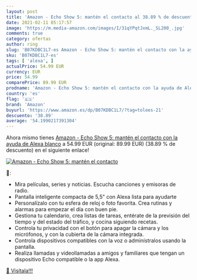 ```yaml
---
layout: post
title: 'Amazon - Echo Show 5: mantén el contacto al 38.89 % de descuento'
date: 2021-02-11 05:17:57
image: 'https://m.media-amazon.com/images/I/31qYPqtJxmL._SL200_.jpg'
comments: true
category: ofertas
author: ring
slug: 'B07KDBC1L7-es Amazon - Echo Show 5: mantén el contacto con la ayuda de...'
sku: 'B07KDBC1L7-es'
tags: [ 'alexa', ]
actualPrice: 54.99 EUR
currency: EUR
price: 54.99
comparePrice: 89.99 EUR
prodname: 'Amazon - Echo Show 5: mantén el contacto con la ayuda de Alexa  blanco'
country: 'es'
flag: '🇪🇸'
brand: 'Amazon'
buyurl: 'https://www.amazon.es/dp/B07KDBC1L7/?tag=tolees-21'
descuento: '38.89'
average: '54.1990217391304'
---
```


Ahora mismo tienes [Amazon - Echo Show 5: mantén el contacto con la ayuda de Alexa  blanco](https://www.amazon.es/dp/B07KDBC1L7/?tag=tolees-21) a 54.99 EUR (original: 89.99 EUR) (38.89 %  de descuento) en el siguiente enlace!

[![Amazon - Echo Show 5: mantén el contacto](https://m.media-amazon.com/images/I/31qYPqtJxmL._SL200_.jpg)](https://www.amazon.es/dp/B07KDBC1L7/?tag=tolees-21)

🔎:

- Mira películas, series y noticias. Escucha canciones y emisoras de radio.
- Pantalla inteligente compacta de 5,5" con Alexa lista para ayudarte
- Personalízalo con tu esfera de reloj o foto favorita. Crea rutinas y alarmas para empezar el día con buen pie.
- Gestiona tu calendario, crea listas de tareas, entérate de la previsión del tiempo y del estado del tráfico, y cocina siguiendo recetas.
- Controla tu privacidad con el botón para apagar la cámara y los micrófonos, y con la cubierta de la cámara integrada.
- Controla dispositivos compatibles con la voz o adminístralos usando la pantalla.
- Realiza llamadas y videollamadas a amigos y familiares que tengan un dispositivo Echo compatible o la app Alexa.

[🛒 Visítala!!!](https://www.amazon.es/dp/B07KDBC1L7/?tag=tolees-21)
